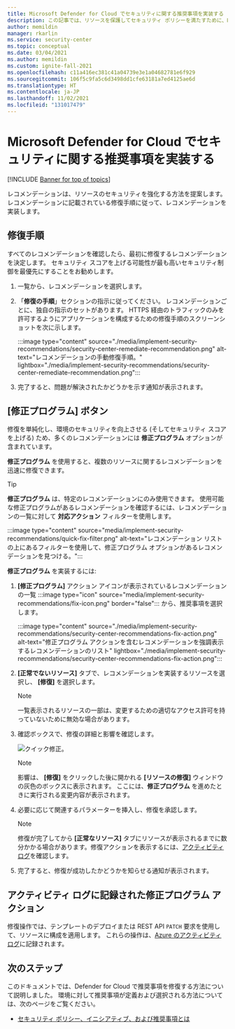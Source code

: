 ```yaml
---
title: Microsoft Defender for Cloud でセキュリティに関する推奨事項を実装する | Microsoft Docs
description: この記事では、リソースを保護してセキュリティ ポリシーを満たすために、Microsoft Defender for Cloud で推奨事項に対応する方法について説明します。
author: memildin
manager: rkarlin
ms.service: security-center
ms.topic: conceptual
ms.date: 03/04/2021
ms.author: memildin
ms.custom: ignite-fall-2021
ms.openlocfilehash: c11a416ec381c41a04739e3e1a04682781e6f929
ms.sourcegitcommit: 106f5c9fa5c6d3498dd1cfe63181a7ed4125ae6d
ms.translationtype: HT
ms.contentlocale: ja-JP
ms.lasthandoff: 11/02/2021
ms.locfileid: "131017479"
---
```

# <a name="implement-security-recommendations-in-microsoft-defender-for-cloud"></a>Microsoft Defender for Cloud でセキュリティに関する推奨事項を実装する

[!INCLUDE [Banner for top of topics](./includes/banner.md)]

レコメンデーションは、リソースのセキュリティを強化する方法を提案します。 レコメンデーションに記載されている修復手順に従って、レコメンデーションを実装します。

## <a name="remediation-steps"></a>修復手順 <a name="remediation-steps"></a>

すべてのレコメンデーションを確認したら、最初に修復するレコメンデーションを決定します。 セキュリティ スコアを上げる可能性が最も高いセキュリティ制御を最優先にすることをお勧めします。

1. 一覧から、レコメンデーションを選択します。

1. 「**修復の手順**」セクションの指示に従ってください。 レコメンデーションごとに、独自の指示のセットがあります。 HTTPS 経由のトラフィックのみを許可するようにアプリケーションを構成するための修復手順のスクリーンショットを次に示します。

    :::image type="content" source="./media/implement-security-recommendations/security-center-remediate-recommendation.png" alt-text="レコメンデーションの手動修復手順。" lightbox="./media/implement-security-recommendations/security-center-remediate-recommendation.png":::

1. 完了すると、問題が解決されたかどうかを示す通知が表示されます。

## <a name="fix-button"></a>[修正プログラム] ボタン

修復を単純化し、環境のセキュリティを向上させる (そしてセキュリティ スコアを上げる) ため、多くのレコメンデーションには **修正プログラム** オプションが含まれています。

**修正プログラム** を使用すると、複数のリソースに関するレコメンデーションを迅速に修復できます。

> [!TIP]
> **修正プログラム** は、特定のレコメンデーションにのみ使用できます。 使用可能な修正プログラムがあるレコメンデーションを確認するには、レコメンデーションの一覧に対して **対応アクション** フィルターを使用します。
> 
> :::image type="content" source="media/implement-security-recommendations/quick-fix-filter.png" alt-text="レコメンデーション リストの上にあるフィルターを使用して、修正プログラム オプションがあるレコメンデーションを見つける。":::

**修正プログラム** を実装するには:

1. **[修正プログラム]** アクション アイコンが表示されているレコメンデーションの一覧 :::image type="icon" source="media/implement-security-recommendations/fix-icon.png" border="false"::: から、推奨事項を選択します。

    :::image type="content" source="./media/implement-security-recommendations/security-center-recommendations-fix-action.png" alt-text="修正プログラム アクションを含むレコメンデーションを強調表示するレコメンデーションのリスト" lightbox="./media/implement-security-recommendations/security-center-recommendations-fix-action.png":::

1. **[正常でないリソース]** タブで、レコメンデーションを実装するリソースを選択し、 **[修復]** を選択します。

    > [!NOTE]
    > 一覧表示されるリソースの一部は、変更するための適切なアクセス許可を持っていないために無効な場合があります。

1. 確認ボックスで、修復の詳細と影響を確認します。

    ![クイック修正。](./media/implement-security-recommendations/security-center-quick-fix-view.png)

    > [!NOTE]
    > 影響は、 **[修復]** をクリックした後に開かれる **[リソースの修復]** ウィンドウの灰色のボックスに表示されます。 ここには、**修正プログラム** を進めたときに実行される変更内容が表示されます。

1. 必要に応じて関連するパラメーターを挿入し、修復を承認します。

    > [!NOTE]
    > 修復が完了してから **[正常なリソース]** タブにリソースが表示されるまでに数分かかる場合があります。修復アクションを表示するには、[アクティビティ ログ](#activity-log)を確認します。

1. 完了すると、修復が成功したかどうかを知らせる通知が表示されます。

## <a name="fix-actions-logged-to-the-activity-log"></a>アクティビティ ログに記録された修正プログラム アクション<a name="activity-log"></a>

修復操作では、テンプレートのデプロイまたは REST API `PATCH` 要求を使用して、リソースに構成を適用します。 これらの操作は、[Azure のアクティビティ ログ](../azure-monitor/essentials/activity-log.md)に記録されます。


## <a name="next-steps"></a>次のステップ

このドキュメントでは、Defender for Cloud で推奨事項を修復する方法について説明しました。 環境に対して推奨事項が定義および選択される方法については、次のページをご覧ください。

- [セキュリティ ポリシー、イニシアティブ、および推奨事項とは](security-policy-concept.md)

